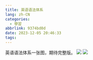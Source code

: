 ```yaml
---
title: 英语语法体系
lang: zh-CN
categories:
  - 學習
abbrlink: 9374bd0d
date: 2023-12-05 20:46:33
tags:
---
```

英语语法体系一张图，期待完整版。
![](a1.jpg)
![](a2.png)